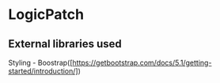 # LogicPatch

## External libraries used

Styling - Boostrap([https://getbootstrap.com/docs/5.1/getting-started/introduction/])
